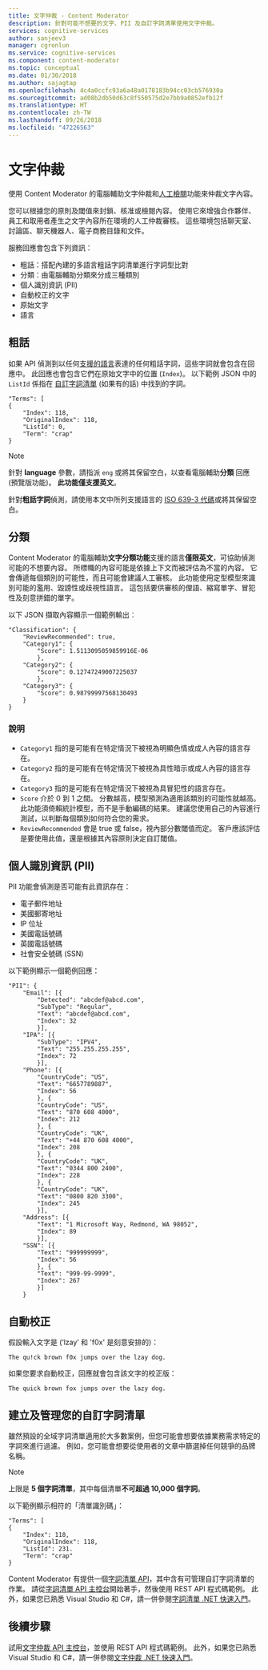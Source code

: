 ```yaml
---
title: 文字仲裁 - Content Moderator
description: 針對可能不想要的文字、PII 及自訂字詞清單使用文字仲裁。
services: cognitive-services
author: sanjeev3
manager: cgronlun
ms.service: cognitive-services
ms.component: content-moderator
ms.topic: conceptual
ms.date: 01/30/2018
ms.author: sajagtap
ms.openlocfilehash: 4c4a0ccfc93a6a48a0178183b94cc03cb576930a
ms.sourcegitcommit: ad08b2db50d63c8f550575d2e7bb9a0852efb12f
ms.translationtype: HT
ms.contentlocale: zh-TW
ms.lasthandoff: 09/26/2018
ms.locfileid: "47226563"
---
```

# <a name="text-moderation"></a>文字仲裁

使用 Content Moderator 的電腦輔助文字仲裁和[人工檢閱](Review-Tool-User-Guide/human-in-the-loop.md)功能來仲裁文字內容。

您可以根據您的原則及閾值來封鎖、核准或檢閱內容。 使用它來增強合作夥伴、員工和取用者產生之文字內容所在環境的人工仲裁審核。 這些環境包括聊天室、討論區、聊天機器人、電子商務目錄和文件。 

服務回應會包含下列資訊：

- 粗話：搭配內建的多語言粗話字詞清單進行字詞型比對
- 分類：由電腦輔助分類來分成三種類別
- 個人識別資訊 (PII)
- 自動校正的文字
- 原始文字
- 語言

## <a name="profanity"></a>粗話

如果 API 偵測到以任何[支援的語言](Text-Moderation-API-Languages.md)表達的任何粗話字詞，這些字詞就會包含在回應中。 此回應也會包含它們在原始文字中的位置 (`Index`)。 以下範例 JSON 中的 `ListId` 係指在 [自訂字詞清單](try-terms-list-api.md) \(如果有的話\) 中找到的字詞。

    "Terms": [
    {
        "Index": 118,
        "OriginalIndex": 118,
        "ListId": 0,
        "Term": "crap"
    }

> [!NOTE]
> 針對 **language** 參數，請指派 `eng` 或將其保留空白，以查看電腦輔助**分類** 回應 (預覽版功能)。 **此功能僅支援英文**。
>
> 針對**粗話字詞**偵測，請使用本文中所列支援語言的 [ISO 639-3 代碼](http://www-01.sil.org/iso639-3/codes.asp)或將其保留空白。

## <a name="classification"></a>分類

Content Moderator 的電腦輔助**文字分類功能**支援的語言**僅限英文**，可協助偵測可能的不想要內容。 所標幟的內容可能是依據上下文而被評估為不當的內容。 它會傳遞每個類別的可能性，而且可能會建議人工審核。 此功能使用定型模型來識別可能的濫用、毀謗性或歧視性語言。 這包括要供審核的俚語、縮寫單字、冒犯性及刻意拼錯的單字。 

以下 JSON 擷取內容顯示一個範例輸出︰

    "Classification": {
        "ReviewRecommended": true,
        "Category1": {
            "Score": 1.5113095059859916E-06
            },
        "Category2": {
            "Score": 0.12747249007225037
            },
        "Category3": {
            "Score": 0.98799997568130493
        }
    }

### <a name="explanation"></a>說明

- `Category1` 指的是可能有在特定情況下被視為明顯色情或成人內容的語言存在。
- `Category2` 指的是可能有在特定情況下被視為具性暗示或成人內容的語言存在。
- `Category3` 指的是可能有在特定情況下被視為具冒犯性的語言存在。
- `Score` 介於 0 到 1 之間。 分數越高，模型預測為適用該類別的可能性就越高。 此功能須倚賴統計模型，而不是手動編碼的結果。 建議您使用自己的內容進行測試，以判斷每個類別如何符合您的需求。
- `ReviewRecommended` 會是 true 或 false，視內部分數閾值而定。 客戶應該評估是要使用此值，還是根據其內容原則決定自訂閾值。

## <a name="personally-identifiable-information-pii"></a>個人識別資訊 (PII)

PII 功能會偵測是否可能有此資訊存在：

- 電子郵件地址
- 美國郵寄地址
- IP 位址
- 美國電話號碼
- 英國電話號碼
- 社會安全號碼 (SSN)

以下範例顯示一個範例回應：

    "PII": {
        "Email": [{
            "Detected": "abcdef@abcd.com",
            "SubType": "Regular",
            "Text": "abcdef@abcd.com",
            "Index": 32
            }],
        "IPA": [{
            "SubType": "IPV4",
            "Text": "255.255.255.255",
            "Index": 72
            }],
        "Phone": [{
            "CountryCode": "US",
            "Text": "6657789887",
            "Index": 56
            }, {
            "CountryCode": "US",
            "Text": "870 608 4000",
            "Index": 212
            }, {
            "CountryCode": "UK",
            "Text": "+44 870 608 4000",
            "Index": 208
            }, {
            "CountryCode": "UK",
            "Text": "0344 800 2400",
            "Index": 228
            }, {
            "CountryCode": "UK",
            "Text": "0800 820 3300",
            "Index": 245
            }],
        "Address": [{
            "Text": "1 Microsoft Way, Redmond, WA 98052",
            "Index": 89
            }],
        "SSN": [{
            "Text": "999999999",
            "Index": 56
            }, {
            "Text": "999-99-9999",
            "Index": 267
            }]
        }

## <a name="auto-correction"></a>自動校正

假設輸入文字是 (‘lzay’ 和 'f0x' 是刻意安排的)：

    The qu!ck brown f0x jumps over the lzay dog.

如果您要求自動校正，回應就會包含該文字的校正版：

    The quick brown fox jumps over the lazy dog.

## <a name="creating-and-managing-your-custom-lists-of-terms"></a>建立及管理您的自訂字詞清單

雖然預設的全域字詞清單適用於大多數案例，但您可能會想要依據業務需求特定的字詞來進行過濾。 例如，您可能會想要從使用者的文章中篩選掉任何競爭的品牌名稱。

> [!NOTE]
> 上限是 **5 個字詞清單**，其中每個清單**不可超過 10,000 個字詞**。
>

以下範例顯示相符的「清單識別碼」：

    "Terms": [
    {
        "Index": 118,
        "OriginalIndex": 118,
        "ListId": 231.
        "Term": "crap"
    }

Content Moderator 有提供一個[字詞清單 API](https://westus.dev.cognitive.microsoft.com/docs/services/57cf755e3f9b070c105bd2c2/operations/57cf755e3f9b070868a1f67f)，其中含有可管理自訂字詞清單的作業。 請從[字詞清單 API 主控台](try-terms-list-api.md)開始著手，然後使用 REST API 程式碼範例。 此外，如果您已熟悉 Visual Studio 和 C#，請一併參閱[字詞清單 .NET 快速入門](term-lists-quickstart-dotnet.md)。

## <a name="next-steps"></a>後續步驟

試用[文字仲裁 API 主控台](try-text-api.md)，並使用 REST API 程式碼範例。 此外，如果您已熟悉 Visual Studio 和 C#，請一併參閱[文字仲裁 .NET 快速入門](text-moderation-quickstart-dotnet.md)。
